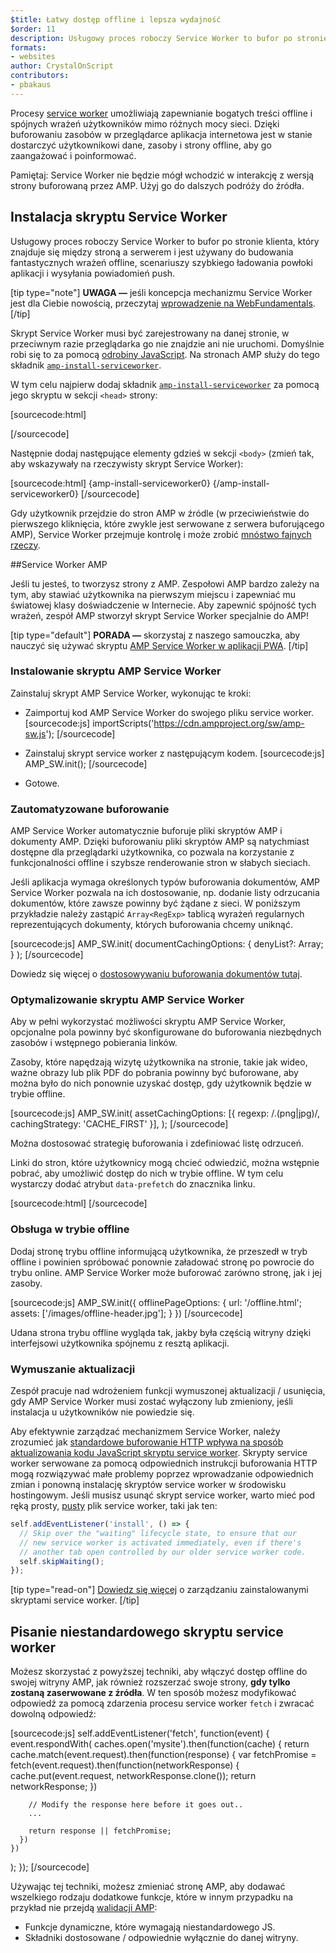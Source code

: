 ```yaml
---
$title: Łatwy dostęp offline i lepsza wydajność
$order: 11
description: Usługowy proces roboczy Service Worker to bufor po stronie klienta, który znajduje się między stroną a serwerem i jest używany do budowania fantastycznych wrażeń offline, szybkiego ładowania...
formats:
- websites
author: CrystalOnScript
contributors:
- pbakaus
---
```


Procesy [service worker](https://developer.mozilla.org/en-US/docs/Web/API/Service_Worker_API) umożliwiają zapewnianie bogatych treści offline i spójnych wrażeń użytkowników mimo różnych mocy sieci. Dzięki buforowaniu zasobów w przeglądarce aplikacja internetowa jest w stanie dostarczyć użytkownikowi dane, zasoby i strony offline, aby go zaangażować i poinformować.

Pamiętaj: Service Worker nie będzie mógł wchodzić w interakcję z wersją strony buforowaną przez AMP. Użyj go do dalszych podróży do źródła.

## Instalacja skryptu Service Worker

Usługowy proces roboczy Service Worker to bufor po stronie klienta, który znajduje się między stroną a serwerem i jest używany do budowania fantastycznych wrażeń offline, scenariuszy szybkiego ładowania powłoki aplikacji i wysyłania powiadomień push.

[tip type="note"] **UWAGA —** jeśli koncepcja mechanizmu Service Worker jest dla Ciebie nowością, przeczytaj [wprowadzenie na WebFundamentals](https://developers.google.com/web/fundamentals/getting-started/primers/service-workers). [/tip]

Skrypt Service Worker musi być zarejestrowany na danej stronie, w przeciwnym razie przeglądarka go nie znajdzie ani nie uruchomi. Domyślnie robi się to za pomocą [odrobiny JavaScript](https://developers.google.com/web/fundamentals/instant-and-offline/service-worker/registration). Na stronach AMP służy do tego składnik [`amp-install-serviceworker`](../../../documentation/components/reference/amp-install-serviceworker.md).

W tym celu najpierw dodaj składnik [`amp-install-serviceworker`](../../../documentation/components/reference/amp-install-serviceworker.md) za pomocą jego skryptu w sekcji `<head>` strony:

[sourcecode:html]

<script async="" custom-element="amp-install-serviceworker" src="https://cdn.ampproject.org/v0/amp-install-serviceworker-0.1.js"></script>

[/sourcecode]

Następnie dodaj następujące elementy gdzieś w sekcji `<body>` (zmień tak, aby wskazywały na rzeczywisty skrypt Service Worker):

[sourcecode:html] {amp-install-serviceworker0} {/amp-install-serviceworker0} [/sourcecode]

Gdy użytkownik przejdzie do stron AMP w źródle (w przeciwieństwie do pierwszego kliknięcia, które zwykle jest serwowane z serwera buforującego AMP), Service Worker przejmuje kontrolę i może zrobić [mnóstwo fajnych rzeczy](https://developers.google.com/web/fundamentals/instant-and-offline/offline-ux).

##Service Worker AMP

Jeśli tu jesteś, to tworzysz strony z AMP. Zespołowi AMP bardzo zależy na tym, aby stawiać użytkownika na pierwszym miejscu i zapewniać mu światowej klasy doświadczenie w Internecie. Aby zapewnić spójność tych wrażeń, zespół AMP stworzył skrypt Service Worker specjalnie do AMP!

[tip type="default"] **PORADA —** skorzystaj z naszego samouczka, aby nauczyć się używać skryptu [AMP Service Worker w aplikacji PWA](/content/amp-dev/documentation/guides-and-tutorials/optimize-measure/amp_to_pwa.md). [/tip]

### Instalowanie skryptu AMP Service Worker

Zainstaluj skrypt AMP Service Worker, wykonując te kroki:

- Zaimportuj kod AMP Service Worker do swojego pliku service worker. [sourcecode:js] importScripts('https://cdn.ampproject.org/sw/amp-sw.js'); [/sourcecode]

- Zainstaluj skrypt service worker z następującym kodem. [sourcecode:js] AMP_SW.init(); [/sourcecode]

- Gotowe.

### Zautomatyzowane buforowanie

AMP Service Worker automatycznie buforuje pliki skryptów AMP i dokumenty AMP. Dzięki buforowaniu pliki skryptów AMP są natychmiast dostępne dla przeglądarki użytkownika, co pozwala na korzystanie z funkcjonalności offline i szybsze renderowanie stron w słabych sieciach.

Jeśli aplikacja wymaga określonych typów buforowania dokumentów, AMP Service Worker pozwala na ich dostosowanie, np. dodanie listy odrzucania dokumentów, które zawsze powinny być żądane z sieci. W poniższym przykładzie należy zastąpić `Array<RegExp>` tablicą wyrażeń regularnych reprezentujących dokumenty, których buforowania chcemy uniknąć.

[sourcecode:js] AMP_SW.init( documentCachingOptions: { denyList?: Array<regexp>; } ); [/sourcecode]</regexp>

Dowiedz się więcej o [dostosowywaniu buforowania dokumentów tutaj](https://github.com/ampproject/amp-sw/tree/master/src/modules/document-caching).

### Optymalizowanie skryptu AMP Service Worker

Aby w pełni wykorzystać możliwości skryptu AMP Service Worker, opcjonalne pola powinny być skonfigurowane do buforowania niezbędnych zasobów i wstępnego pobierania linków.

Zasoby, które napędzają wizytę użytkownika na stronie, takie jak wideo, ważne obrazy lub plik PDF do pobrania powinny być buforowane, aby można było do nich ponownie uzyskać dostęp, gdy użytkownik będzie w trybie offline.

[sourcecode:js] AMP_SW.init( assetCachingOptions: [{ regexp: /.(png|jpg)/, cachingStrategy: 'CACHE_FIRST' }], ); [/sourcecode]

Można dostosować strategię buforowania i zdefiniować listę odrzuceń.

Linki do stron, które użytkownicy mogą chcieć odwiedzić, można wstępnie pobrać, aby umożliwić dostęp do nich w trybie offline. W tym celu wystarczy dodać atrybut `data-prefetch` do znacznika linku.

[sourcecode:html] <a href="...." data-rel="prefetch"></a> [/sourcecode]

### Obsługa w trybie offline

Dodaj stronę trybu offline informującą użytkownika, że przeszedł w tryb offline i powinien spróbować ponownie załadować stronę po powrocie do trybu online. AMP Service Worker może buforować zarówno stronę, jak i jej zasoby.

[sourcecode:js] AMP_SW.init({ offlinePageOptions: { url: '/offline.html'; assets: ['/images/offline-header.jpg']; } }) [/sourcecode]

Udana strona trybu offline wygląda tak, jakby była częścią witryny dzięki interfejsowi użytkownika spójnemu z resztą aplikacji.

### Wymuszanie aktualizacji

Zespół pracuje nad wdrożeniem funkcji wymuszonej aktualizacji / usunięcia, gdy AMP Service Worker musi zostać wyłączony lub zmieniony, jeśli instalacja u użytkowników nie powiedzie się.

Aby efektywnie zarządzać mechanizmem Service Worker, należy zrozumieć jak [standardowe buforowanie HTTP wpływa na sposób aktualizowania kodu JavaScript skryptu service worker](https://developers.google.com/web/updates/2018/06/fresher-sw). Skrypty service worker serwowane za pomocą odpowiednich instrukcji buforowania HTTP mogą rozwiązywać małe problemy poprzez wprowadzanie odpowiednich zmian i ponowną instalację skryptów service worker w środowisku hostingowym. Jeśli musisz usunąć skrypt service worker, warto mieć pod ręką prosty, [pusty](https://en.wikipedia.org/wiki/NOP) plik service worker, taki jak ten:

```js
self.addEventListener('install', () => {
  // Skip over the "waiting" lifecycle state, to ensure that our
  // new service worker is activated immediately, even if there's
  // another tab open controlled by our older service worker code.
  self.skipWaiting();
});
```

[tip type="read-on"] [Dowiedz się więcej](https://stackoverflow.com/questions/33986976/how-can-i-remove-a-buggy-service-worker-or-implement-a-kill-switch/38980776#38980776) o zarządzaniu zainstalowanymi skryptami service worker. [/tip]

## Pisanie niestandardowego skryptu service worker

Możesz skorzystać z powyższej techniki, aby włączyć dostęp offline do swojej witryny AMP, jak również rozszerzać swoje strony, **gdy tylko zostaną zaserwowane z źródła**. W ten sposób możesz modyfikować odpowiedź za pomocą zdarzenia procesu service worker `fetch` i zwracać dowolną odpowiedź:

[sourcecode:js] self.addEventListener('fetch', function(event) { event.respondWith( caches.open('mysite').then(function(cache) { return cache.match(event.request).then(function(response) { var fetchPromise = fetch(event.request).then(function(networkResponse) { cache.put(event.request, networkResponse.clone()); return networkResponse; })

```
    // Modify the response here before it goes out..
    ...

    return response || fetchPromise;
  })
})
```

); }); [/sourcecode]

Używając tej techniki, możesz zmieniać stronę AMP, aby dodawać wszelkiego rodzaju dodatkowe funkcje, które w innym przypadku na przykład nie przejdą [walidacji AMP](../../../documentation/guides-and-tutorials/learn/validation-workflow/validate_amp.md):

- Funkcje dynamiczne, które wymagają niestandardowego JS.
- Składniki dostosowane / odpowiednie wyłącznie do danej witryny.
